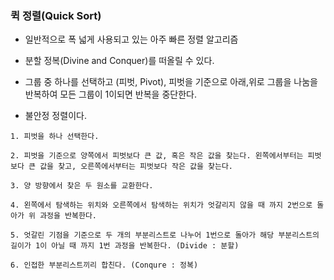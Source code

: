 ### 퀵 정렬(Quick Sort)

- 일반적으로 폭 넓게 사용되고 있는 아주 빠른 정렬 알고리즘

- 분할 정복(Divine and Conquer)를 떠올릴 수 있다.

- 그룹 중 하나를 선택하고 (피벗, Pivot), 피벗을 기준으로 아래,위로 그룹을 나눔을 반복하여 모든 그룹이 1이되면 반복을 중단한다.

- 불안정 정렬이다.


```text
1. 피벗을 하나 선택한다.

2. 피벗을 기준으로 양쪽에서 피벗보다 큰 값, 혹은 작은 값을 찾는다. 왼쪽에서부터는 피벗보다 큰 값을 찾고, 오른쪽에서부터는 피벗보다 작은 값을 찾는다.

3. 양 방향에서 찾은 두 원소를 교환한다.

4. 왼쪽에서 탐색하는 위치와 오른쪽에서 탐색하는 위치가 엇갈리지 않을 때 까지 2번으로 돌아가 위 과정을 반복한다.

5. 엇갈린 기점을 기준으로 두 개의 부분리스트로 나누어 1번으로 돌아가 해당 부분리스트의 길이가 1이 아닐 때 까지 1번 과정을 반복한다. (Divide : 분할)

6. 인접한 부분리스트끼리 합친다. (Conqure : 정복)
```